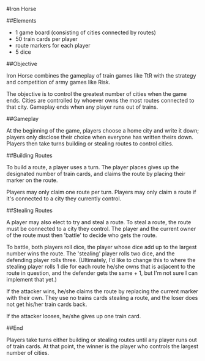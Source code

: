 #Iron Horse

##Elements

* 1 game board (consisting of cities connected by routes)
* 50 train cards per player
* route markers for each player
* 5 dice

##Objective

Iron Horse combines the gameplay of train games like TtR with the strategy and competition of army games like Risk.

The objective is to control the greatest number of cities when the game ends. Cities are controlled by whoever owns the most routes connected to that city. Gameplay ends when any player runs out of trains.

##Gameplay

At the beginning of the game, players choose a home city and write it down; players only disclose their choice when everyone has written theirs down. Players then take turns building or stealing routes to control cities.

##Building Routes

To build a route, a player uses a turn. The player places gives up the designated number of train cards, and claims the route by placing their marker on the route. 

Players may only claim one route per turn.
Players may only claim a route if it's connected to a city they currently control.

##Stealing Routes

A player may also elect to try and steal a route. To steal a route, the route must be connected to a city they control. The player and the current owner of the route must then 'battle' to decide who gets the route.

To battle, both players roll dice, the player whose dice add up to the largest number wins the route. The 'stealing' player rolls two dice, and the defending player rolls three. (Ultimately, I'd like to change this to where the stealing player rolls 1 die for each route he/she owns that is adjacent to the route in question, and the defender gets the same + 1, but I'm not sure I can implement that yet.)

If the attacker wins, he/she claims the route by replacing the current marker with their own. They use no trains cards stealing a route, and the loser does not get his/her train cards back.

If the attacker looses, he/she gives up one train card.

##End

Players take turns either building or stealing routes until any player runs out of train cards. At that point, the winner is the player who controls the largest number of cities.
